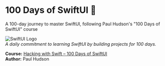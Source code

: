 # 100 Days of SwiftUI 🚀
A 100-day journey to master SwiftUI, following Paul Hudson's "100 Days of SwiftUI" course

![SwiftUI Logo](https://developer.apple.com/assets/elements/icons/swiftui/swiftui-96x96_2x.png)  
*A daily commitment to learning SwiftUI by building projects for 100 days.*

**Course:** [Hacking with Swift – 100 Days of SwiftUI](https://www.hackingwithswift.com/100/swiftui)  
**Author:** Paul Hudson  
